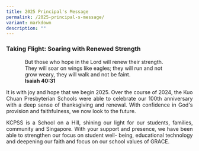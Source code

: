 ```yaml
---
title: 2025 Principal's Message
permalink: /2025-principal-s-message/
variant: markdown
description: ""
---
```

### Taking Flight: Soaring with Renewed Strength

<p style="margin-left:10%; margin-right:10%;"> But those who hope in the Lord will renew their strength. They will soar on wings like eagles; they will run and not grow weary, they will walk and not be faint.<br>
	<b>Isaiah 40:31</b>
</p>
<p style="text-align:justify">It is with joy and hope that we begin 2025. Over the course of 2024, the Kuo Chuan Presbyterian Schools were able to celebrate our 100th anniversary with a deep sense of thanksgiving and renewal. With confidence in God's provision and faithfulness, we now look to the future.</p>
<p style="text-align:justify">KCPSS is a School on a Hill, shining our light for our students, families, community and Singapore. With your support and presence, we have been able to strengthen our focus on student well- being, educational technology and deepening our faith and focus on our school values of GRACE.</p>
